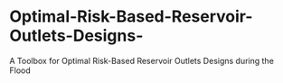 # Optimal-Risk-Based-Reservoir-Outlets-Designs-
A Toolbox for Optimal Risk-Based Reservoir Outlets Designs during the Flood 
